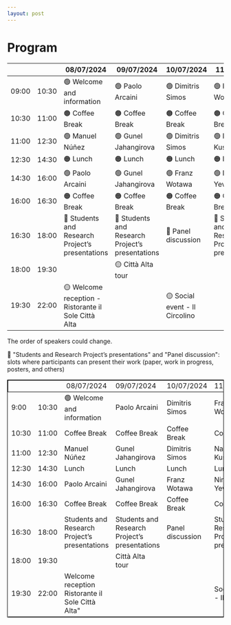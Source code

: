 ```yaml
---
layout: post
---
```


# Program

|       |       | 08/07/2024                                           | 09/07/2024                                    | 10/07/2024                  | 11/07/2024                                    | 12/07/2024       | 
| ----- | ----- | ---------------------------------------------------- | --------------------------------------------- | --------------------------- | --------------------------------------------- | ---------------- | 
| 09:00 | 10:30 | 🟢 Welcome and information                              | 🟢 Paolo Arcaini                                 | 🟢 Dimitris Simos              | 🟢 Franz Wotawa                                  | 🟢 Shaukat Ali      |
| 10:30 | 11:00 | 🟠 Coffee Break                                         | 🟠 Coffee Break                                  | 🟠 Coffee Break                | 🟠 Coffee Break                                  | 🟠 Coffee Break     |
| 11:00 | 12:30 | 🟢 Manuel Núñez                                         | 🟢 Gunel Jahangirova                             | 🟢 Dimitris Simos              | 🟢 Natalia Kushik                                | 🟢 Shaukat Ali      |
| 12:30 | 14:30 | 🟠 Lunch                                                | 🟠 Lunch                                         | 🟠 Lunch                       | 🟠 Lunch                                         | 🟠 Lunch            |
| 14:30 | 16:00 | 🟢 Paolo Arcaini                                        | 🟢 Gunel Jahangirova                             | 🟢 Franz Wotawa                | 🟢 Nina Yevtushenko                              | 🔵 Panel discussion |
| 16:00 | 16:30 | 🟠 Coffee Break                                         | 🟠 Coffee Break                                  | 🟠 Coffee Break                | 🟠 Coffee Break                                  | 🟠 Coffee Break     |
| 16:30 | 18:00 | 🔵 Students and Research Project’s presentations        | 🔵 Students and Research Project’s presentations | 🔵 Panel discussion            | 🔵 Students and Research Project’s presentations |                  |
| 18:00 | 19:30 |                                                      | 🟡 Città Alta tour                               |                             |                                               |                  |
| 19:30 | 22:00 | 🟡 Welcome reception -<br>Ristorante il Sole Città Alta |                                               | 🟡 Social event - Il Circolino |                                               |                  |

The order of speakers could change.

🔵 "Students and Research Project’s presentations" and "Panel discussion": slots where participants can present their work (paper, work in progress, posters, and others)




<table style=" border: 1px solid black;
  border-collapse: collapse;">
    <tr style=" border: 1px solid black;
  border-collapse: collapse;">
        <td></td>
        <td></td>
        <td style="border-color:inherit;text-align:center;vertical-align:top;">08/07/2024</td>
        <td>09/07/2024</td>
        <td>10/07/2024</td>
        <td>11/07/2024</td>
        <td>12/07/2024</td>
    </tr>
    <tr>
        <td>9:00</td>
        <td>10:30</td>
        <td> 🟢 Welcome and information</td>
        <td>Paolo Arcaini</td>
        <td>Dimitris Simos</td>
        <td>Franz Wotawa</td>
        <td>Shaukat Ali</td>
    </tr>
    <tr>
        <td>10:30</td>
        <td>11:00</td>
        <td>Coffee Break</td>
        <td>Coffee Break</td>
        <td>Coffee Break</td>
        <td>Coffee Break</td>
        <td>Coffee Break</td>
    </tr>
    <tr>
        <td>11:00</td>
        <td>12:30</td>
        <td>Manuel Núñez </td>
        <td>Gunel Jahangirova</td>
        <td>Dimitris Simos</td>
        <td>Natalia Kushik</td>
        <td>Shaukat Ali</td>
    </tr>
    <tr>
        <td>12:30</td>
        <td>14:30</td>
        <td>Lunch</td>
        <td>Lunch</td>
        <td>Lunch</td>
        <td>Lunch</td>
        <td>Lunch</td>
    </tr>
    <tr>
        <td>14:30</td>
        <td>16:00</td>
        <td>Paolo Arcaini</td>
        <td>Gunel Jahangirova</td>
        <td>Franz Wotawa</td>
        <td>Nina Yevtushenko</td>
        <td>Panel discussion</td>
    </tr>
    <tr>
        <td>16:00</td>
        <td>16:30</td>
        <td>Coffee Break</td>
        <td>Coffee Break</td>
        <td>Coffee Break</td>
        <td>Coffee Break</td>
        <td>Coffee Break</td>
    </tr>
    <tr>
        <td>16:30</td>
        <td>18:00</td>
        <td>Students and Research Project’s presentations</td>
        <td>Students and Research Project’s presentations</td>
        <td>Panel discussion</td>
        <td>Students and Research Project’s presentations</td>
        <td></td>
    </tr>
    <tr>
        <td>18:00</td>
        <td>19:30</td>
        <td></td>
        <td>Città Alta tour</td>
        <td></td>
        <td></td>
        <td></td>
    </tr>
    <tr>
        <td>19:30</td>
        <td>22:00</td>
        <td>Welcome reception Ristorante il Sole Città Alta&quot;</td>
        <td></td>
        <td></td>
        <td>Social event - Il Circolino</td>
        <td></td>
    </tr>
</table>
